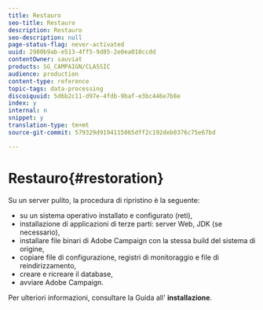 ```yaml
---
title: Restauro
seo-title: Restauro
description: Restauro
seo-description: null
page-status-flag: never-activated
uuid: 2980b9ab-e513-4ff5-9d85-2e0ea010ccdd
contentOwner: sauviat
products: SG_CAMPAIGN/CLASSIC
audience: production
content-type: reference
topic-tags: data-processing
discoiquuid: 5d6b2c11-d97e-4fdb-9baf-e3bc446e7b8e
index: y
internal: n
snippet: y
translation-type: tm+mt
source-git-commit: 579329d9194115065dff2c192deb0376c75e67bd

---
```



# Restauro{#restoration}

Su un server pulito, la procedura di ripristino è la seguente:

* su un sistema operativo installato e configurato (reti),
* installazione di applicazioni di terze parti: server Web, JDK (se necessario),
* installare file binari di Adobe Campaign con la stessa build del sistema di origine,
* copiare file di configurazione, registri di monitoraggio e file di reindirizzamento,
* creare e ricreare il database,
* avviare Adobe Campaign.

Per ulteriori informazioni, consultare la Guida all&#39; **installazione**.

